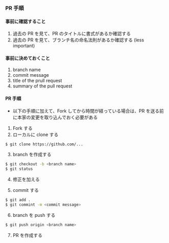 ### PR 手順

#### 事前に確認すること

1. 過去の PR を見て、PR のタイトルに書式があるか確認する
2. 過去の PR を見て、ブランチ名の命名法則があるか確認する (less important)

#### 事前に決めておくこと

1. branch name
2. commit message
3. title of the prull request
4. summary of the pull request

#### PR 手順
- 以下の手順に加えて、Fork してから時間が経っている場合は、PR を送る前に本家の変更を取り込んでおく必要がある

1. Fork する
2. ローカルに clone する

````sh
$ git clone https://github.com/...
````

3. branch を作成する

````sh
$ git checkout -b <branch name>
$ git status
````

4. 修正を加える

5. commit する

````sh
$ git add .
$ git commint -m <commit message>
````

6. branch を push する

````sh
$ git push origin <branch name>
````

7. PR を作成する